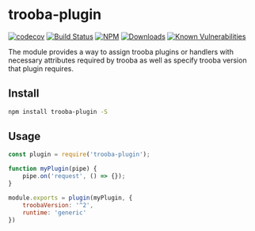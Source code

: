 # trooba-plugin

[![codecov](https://codecov.io/gh/trooba/trooba-plugin/branch/master/graph/badge.svg)](https://codecov.io/gh/trooba/trooba-plugin)
[![Build Status](https://travis-ci.org/trooba/trooba-plugin.svg?branch=master)](https://travis-ci.org/trooba/trooba-plugin) [![NPM](https://img.shields.io/npm/v/trooba-plugin.svg)](https://www.npmjs.com/package/trooba-plugin)
[![Downloads](https://img.shields.io/npm/dm/trooba-plugin.svg)](http://npm-stat.com/charts.html?package=trooba-plugin)
[![Known Vulnerabilities](https://snyk.io/test/github/trooba/trooba-plugin/badge.svg)](https://snyk.io/test/github/trooba/trooba-plugin)

The module provides a way to assign trooba plugins or handlers with necessary attributes required by trooba as well as specify trooba version that plugin requires.

## Install

```bash
npm install trooba-plugin -S
```

## Usage

```js
const plugin = require('trooba-plugin');

function myPlugin(pipe) {
    pipe.on('request', () => {});
}

module.exports = plugin(myPlugin, {
    troobaVersion: '^2',
    runtime: 'generic'
})
```
